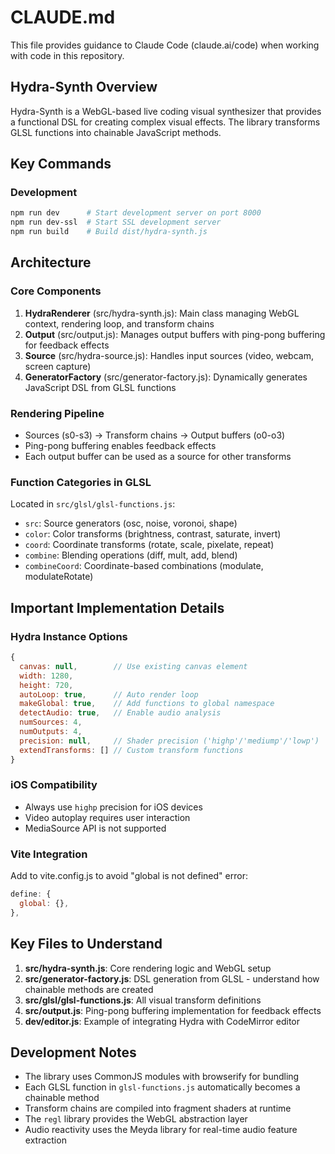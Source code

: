 # CLAUDE.md

This file provides guidance to Claude Code (claude.ai/code) when working with code in this repository.

## Hydra-Synth Overview

Hydra-Synth is a WebGL-based live coding visual synthesizer that provides a functional DSL for creating complex visual effects. The library transforms GLSL functions into chainable JavaScript methods.

## Key Commands

### Development
```bash
npm run dev      # Start development server on port 8000
npm run dev-ssl  # Start SSL development server
npm run build    # Build dist/hydra-synth.js
```

## Architecture

### Core Components

1. **HydraRenderer** (src/hydra-synth.js): Main class managing WebGL context, rendering loop, and transform chains
2. **Output** (src/output.js): Manages output buffers with ping-pong buffering for feedback effects
3. **Source** (src/hydra-source.js): Handles input sources (video, webcam, screen capture)
4. **GeneratorFactory** (src/generator-factory.js): Dynamically generates JavaScript DSL from GLSL functions

### Rendering Pipeline

- Sources (s0-s3) → Transform chains → Output buffers (o0-o3)
- Ping-pong buffering enables feedback effects
- Each output buffer can be used as a source for other transforms

### Function Categories in GLSL

Located in `src/glsl/glsl-functions.js`:
- `src`: Source generators (osc, noise, voronoi, shape)
- `color`: Color transforms (brightness, contrast, saturate, invert)
- `coord`: Coordinate transforms (rotate, scale, pixelate, repeat)
- `combine`: Blending operations (diff, mult, add, blend)
- `combineCoord`: Coordinate-based combinations (modulate, modulateRotate)

## Important Implementation Details

### Hydra Instance Options
```javascript
{
  canvas: null,        // Use existing canvas element
  width: 1280,         
  height: 720,         
  autoLoop: true,      // Auto render loop
  makeGlobal: true,    // Add functions to global namespace
  detectAudio: true,   // Enable audio analysis
  numSources: 4,       
  numOutputs: 4,       
  precision: null,     // Shader precision ('highp'/'mediump'/'lowp')
  extendTransforms: [] // Custom transform functions
}
```

### iOS Compatibility
- Always use `highp` precision for iOS devices
- Video autoplay requires user interaction
- MediaSource API is not supported

### Vite Integration
Add to vite.config.js to avoid "global is not defined" error:
```javascript
define: {
  global: {},
},
```

## Key Files to Understand

1. **src/hydra-synth.js**: Core rendering logic and WebGL setup
2. **src/generator-factory.js**: DSL generation from GLSL - understand how chainable methods are created
3. **src/glsl/glsl-functions.js**: All visual transform definitions
4. **src/output.js**: Ping-pong buffering implementation for feedback effects
5. **dev/editor.js**: Example of integrating Hydra with CodeMirror editor

## Development Notes

- The library uses CommonJS modules with browserify for bundling
- Each GLSL function in `glsl-functions.js` automatically becomes a chainable method
- Transform chains are compiled into fragment shaders at runtime
- The `regl` library provides the WebGL abstraction layer
- Audio reactivity uses the Meyda library for real-time audio feature extraction
